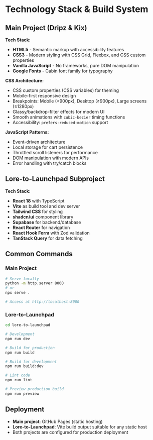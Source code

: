 # Technology Stack & Build System

## Main Project (Dripz & Kix)
**Tech Stack:**
- **HTML5** - Semantic markup with accessibility features
- **CSS3** - Modern styling with CSS Grid, Flexbox, and CSS custom properties
- **Vanilla JavaScript** - No frameworks, pure DOM manipulation
- **Google Fonts** - Cabin font family for typography

**CSS Architecture:**
- CSS custom properties (CSS variables) for theming
- Mobile-first responsive design
- Breakpoints: Mobile (<900px), Desktop (≥900px), Large screens (≥1280px)
- Glassy/backdrop-filter effects for modern UI
- Smooth animations with `cubic-bezier` timing functions
- Accessibility: `prefers-reduced-motion` support

**JavaScript Patterns:**
- Event-driven architecture
- Local storage for cart persistence
- Throttled scroll listeners for performance
- DOM manipulation with modern APIs
- Error handling with try/catch blocks

## Lore-to-Launchpad Subproject
**Tech Stack:**
- **React 18** with TypeScript
- **Vite** as build tool and dev server
- **Tailwind CSS** for styling
- **shadcn/ui** component library
- **Supabase** for backend/database
- **React Router** for navigation
- **React Hook Form** with Zod validation
- **TanStack Query** for data fetching

## Common Commands

### Main Project
```bash
# Serve locally
python -m http.server 8000
# or
npx serve .

# Access at http://localhost:8000
```

### Lore-to-Launchpad
```bash
cd lore-to-launchpad

# Development
npm run dev

# Build for production
npm run build

# Build for development
npm run build:dev

# Lint code
npm run lint

# Preview production build
npm run preview
```

## Deployment
- **Main project**: GitHub Pages (static hosting)
- **Lore-to-Launchpad**: Vite build output suitable for any static host
- Both projects are configured for production deployment